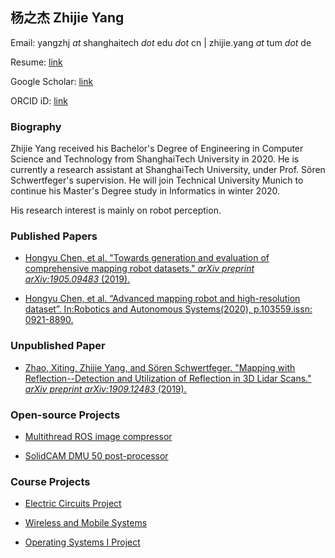 ## 杨之杰 Zhijie Yang

Email: yangzhj *at* shanghaitech *dot* edu *dot* cn | zhijie.yang *at* tum *dot* de

Resume: [link](./misc/Resume.pdf)

Google Scholar: [link](https://scholar.google.com/citations?user=PoMavK4AAAAJ)

ORCID iD: [link](https://orcid.org/0000-0002-0731-303X)

### Biography

Zhijie Yang received his Bachelor's Degree of Engineering in Computer Science and Technology from ShanghaiTech University in 2020. He is currently a research assistant at ShanghaiTech University, under Prof. Sören Schwertfeger's supervision. He will join Technical University Munich to continue his Master's Degree study in Informatics in winter 2020.


His research interest is mainly on robot perception. 

### Published Papers

* [Hongyu Chen, et al. "Towards generation and evaluation of comprehensive mapping robot datasets." *arXiv preprint arXiv:1905.09483* (2019).](https://arxiv.org/abs/1905.09483)

* [Hongyu Chen, et al. “Advanced mapping robot and high-resolution dataset”. In:Robotics and Autonomous Systems(2020), p.103559.issn: 0921-8890.](https://doi.org/https://doi.org/10.1016/j.robot.2020.103559)

### Unpublished Paper

* [Zhao, Xiting, Zhijie Yang, and Sören Schwertfeger. "Mapping with Reflection--Detection and Utilization of Reflection in 3D Lidar Scans." *arXiv preprint arXiv:1909.12483* (2019).](https://arxiv.org/abs/1909.12483)

### Open-source Projects

* [Multithread ROS image compressor](https://github.com/zhijie-yang/image-compress-pkg)

* [SolidCAM DMU 50 post-processor](https://github.com/zhijie-yang/SolidCamPostProcessor)

### Course Projects

* [Electric Circuits Project](./misc/course_project_report/electric_circuits_project.pdf)

* [Wireless and Mobile Systems](./misc/course_project_report/wireless_and_mobile_systems.pdf)

* [Operating Systems I Project](./misc/course_project_report/operating_systems_i_project.pdf)
